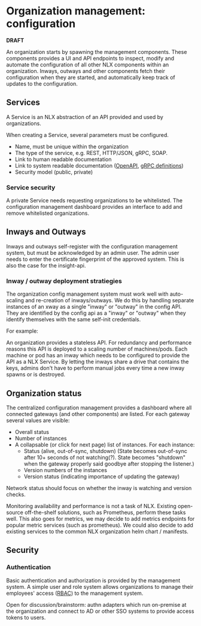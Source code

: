 # Organization management: configuration

**DRAFT**

An organization starts by spawning the management components. These components provides a UI and API endpoints to inspect, modify and automate the configuration of all other NLX components within an organization.
Inways, outways and other components fetch their configuration when they are started, and automatically keep track of updates to the configuration.

## Services

A Service is an NLX abstraction of an API provided and used by organizations.

When creating a Service, several parameters must be configured.

- Name, must be unique within the organization
- The type of the service, e.g. REST, HTTP/JSON, gRPC, SOAP.
- Link to human readable documentation
- Link to system readable documentation ([OpenAPI](https://github.com/OAI/OpenAPI-Specification), [gRPC definitions](https://grpc.io/))
- Security model (public, private)

### Service security

A private Service needs requesting organizations to be whitelisted. The configuration management dashboard provides an interface to add and remove whitelisted organizations.

## Inways and Outways

Inways and outways self-register with the configuration management system, but must be acknowledged by an admin user. The admin user needs to enter the certificate fingerprint of the approved system. This is also the case for the insight-api.

### Inway / outway deployment stratiegies

The organization config management system must work well with auto-scaling and re-creation of inways/outways. We do this by handling separate instances of an xway as a single "inway" or "outway" in the config API. They are identified by the config api as a "inway" or "outway" when they identify themselves with the same self-init credentials.

For example:

An organization provides a stateless API. For redundancy and performance reasons this API is deployed to a scaling number of machines/pods. Each machine or pod has an inway which needs to be configured to provide the API as a NLX Service. By letting the inways share a drive that contains the keys, admins don't have to perform manual jobs every time a new inway spawns or is destroyed.

## Organization status

The centralized configuration management provides a dashboard where all connected gateways (and other components) are listed. For each gateway several values are visible:

- Overall status
- Number of instances
- A collapsable (or click for next page) list of instances. For each instance:
  - Status (alive, out-of-sync, shutdown) (State becomes out-of-sync after 10+ seconds of not watching(?). State becomes "shutdown" when the gateway properly said goodbye after stopping the listener.)
  - Version numbers of the instances
  - Version status (indicating importance of updating the gateway)

Network status should focus on whether the inway is watching and version checks.

Monitoring availability and performance is not a task of NLX. Existing open-source off-the-shelf solutions, such as Prometheus, perform these tasks well. This also goes for metrics, we may decide to add metrics endpoints for popular metric services (such as prometheus). We could also decide to add existing services to the common NLX organization helm chart / manifests.

## Security

### Authentication

Basic authentication and authorization is provided by the management system. A simple user and role system allows organizations to manage their employees' access ([RBAC](https://en.wikipedia.org/wiki/Role-based_access_control)) to the management system.

Open for discussion/brainstorm: authn adapters which run on-premise at the organization and connect to AD or other SSO systems to provide access tokens to users.
